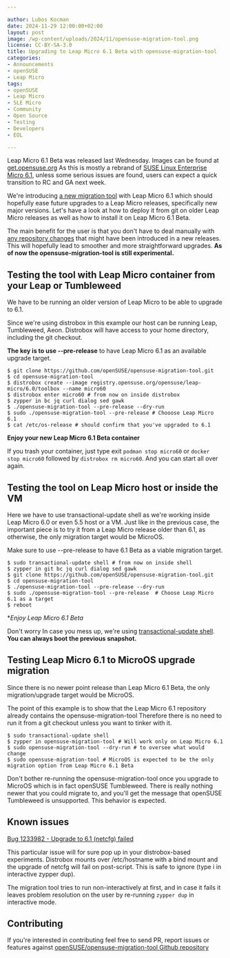```yaml
---

author: Lubos Kocman
date: 2024-11-29 12:00:00+02:00
layout: post
image: /wp-content/uploads/2024/11/opensuse-migration-tool.png
license: CC-BY-SA-3.0
title: Upgrading to Leap Micro 6.1 Beta with opensuse-migration-tool
categories:
- Announcements
- openSUSE
- Leap Micro
tags:
- openSUSE
- Leap Micro
- SLE Micro
- Community
- Open Source
- Testing
- Developers
- EOL

---
```

Leap Micro 6.1 Beta was released last Wednesday. Images can be found at [get.opensuse.org](https://get.opensuse.org/leapmicro/6.1/)
As this is mostly a rebrand of [SUSE Linux Enterprise Micro 6.1](https://www.suse.com/products/micro/), unless some serious issues are found, users can expect a quick transition to RC and GA next week.

We're introducing [a new migration tool](https://github.com/openSUSE/opensuse-migration-tool) with Leap Micro 6.1 which should hopefully ease future upgrades to a Leap Micro releases, specifically new major versions.
Let's have a look at how to deploy it from git on older Leap Micro releases as well as how to install it on Leap Micro 6.1 Beta.

The main benefit for the user is that you don't have to deal manually with [any repository changes](https://en.opensuse.org/SDB:System_upgrade_to_LeapMicro_6.0#2._Fetch_new_repositories_and_new_keys) that might have been introduced in a new releases. This will hopefully lead to smoother and more straightforward upgrades. **As of now the opensuse-migration-tool is still experimental.**

## Testing the tool with Leap Micro container from your Leap or Tumbleweed

We have to be running an older version of Leap Micro to be able to upgrade to 6.1.

Since we're using distrobox in this example our host can be running Leap, Tumbleweed, Aeon.
Distrobox will have access to your home directory, including the git checkout.

**The key is to use --pre-release** to have Leap Micro 6.1 as an available upgrade target.

```
$ git clone https://github.com/openSUSE/opensuse-migration-tool.git
$ cd opensuse-migration-tool
$ distrobox create --image registry.opensuse.org/opensuse/leap-micro/6.0/toolbox --name micro60
$ distrobox enter micro60 # from now on inside distrobox
$ zypper in bc jq curl dialog sed gawk
$ ./opensuse-migration-tool --pre-release --dry-run
$ sudo ./opensuse-migration-tool --pre-release # Chooose Leap Micro 6.1
$ cat /etc/os-release # should confirm that you've upgraded to 6.1
```

**Enjoy your new Leap Micro 6.1 Beta container**

If you trash your container, just type exit `podman stop micro60` or `docker stop micro60` followed by `distrobox rm micro60`.
And you can start all over again.

## Testing the tool on Leap Micro host or inside the VM

Here we have to use transactional-update shell as we're working inside Leap Micro 6.0 or even 5.5 host or a VM.
Just like in the previous case, the important piece is to try it from a Leap Micro release older than 6.1, as otherwise, the only migration target would be MicroOS.

Make sure to use --pre-release to have 6.1 Beta as a viable migration target.

```
$ sudo transactional-update shell # from now on inside shell
$ zypper in git bc jq curl dialog sed gawk 
$ git clone https://github.com/openSUSE/opensuse-migration-tool.git
$ cd opensuse-migration-tool
$ ./opensuse-migration-tool --pre-release --dry-run
$ sudo ./opensuse-migration-tool --pre-release  # Choose Leap Micro 6.1 as a target
$ reboot
```

**Enjoy Leap Micro 6.1 Beta* 

Don't worry In case you mess up, we're using [transactional-update shell](https://documentation.suse.com/smart/systems-management/html/Micro-transactional-updates/index.html#transactional-update-shell). **You can always boot the previous snapshot.**

## Testing Leap Micro 6.1 to MicroOS upgrade migration

Since there is no newer point release than Leap Micro 6.1 Beta, the only migration/upgrade target would be MicroOS.

The point of this example is to show that the Leap Micro 6.1 repository already contains the opensuse-migration-tool
Therefore there is no need to run it from a git checkout unless you want to tinker with it.

```
$ sudo transactional-update shell
$ zypper in opensuse-migration-tool # Will work only on Leap Micro 6.1
$ sudo opensuse-migration-tool --dry-run # to oversee what would change
$ sudo opensuse-migration-tool # MicroOS is expected to be the only migration option from Leap Micro 6.1 Beta

```

Don't bother re-running the opensuse-migration-tool once you upgrade to MicroOS which is in fact openSUSE Tumbleweed.
There is really nothing newer that you could migrate to, and you'll get the message that openSUSE Tumbleweed is unsupported. This behavior is expected.   

## Known issues

[Bug 1233982 - Upgrade to 6.1 (netcfg) failed](https://bugzilla.opensuse.org/show_bug.cgi?id=1233982)

This particular issue will for sure pop up in your distrobox-based experiments.  Distrobox mounts over /etc/hostname with a bind mount and the upgrade of netcfg will fail on post-script.  This is safe to ignore (type i in interactive zypper dup).

The migration tool tries to run non-interactively at first, and in case it fails it leaves problem resolution on the user by re-running `zypper dup` in interactive mode.

## Contributing

If you're interested in contributing feel free to send PR, report issues or features against [openSUSE/opensuse-migration-tool Github repository](https://github.com/openSUSE/opensuse-migration-tool)

<meta name="openSUSE, Leap Micro, Open Source, Upgrade, EOL" content="HTML,CSS,XML,JavaScript">
